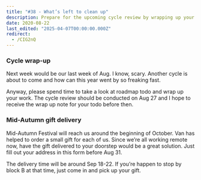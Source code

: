 ```yaml
---
title: "#38 - What’s left to clean up"
description: Prepare for the upcoming cycle review by wrapping up your work and submit your Mid-Autumn Festival gift delivery address by August 31 for doorstep delivery.
date: 2020-08-22
last_edited: "2025-04-07T00:00:00.000Z"
redirect:
  - /CIG2nQ
---
```


### Cycle wrap-up

Next week would be our last week of Aug. I know, scary. Another cycle is about to come and how can this year went by so freaking fast.

Anyway, please spend time to take a look at roadmap todo and wrap up your work. The cycle review should be conducted on Aug 27 and I hope to receive the wrap up note for your todo before then.

### Mid-Autumn gift delivery

Mid-Autumn Festival will reach us around the beginning of October. Van has helped to order a small gift for each of us. Since we’re all working remote now, have the gift delivered to your doorstep would be a great solution. Just fill out your address in this form before Aug 31.

The delivery time will be around Sep 18-22. If you’re happen to stop by block B at that time, just come in and pick up your gift.
